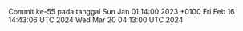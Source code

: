 Commit ke-55 pada tanggal Sun Jan 01 14:00 2023 +0100
Fri Feb 16 14:43:06 UTC 2024
Wed Mar 20 04:13:00 UTC 2024
